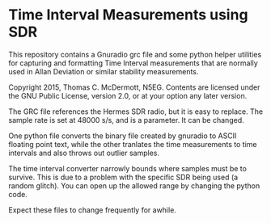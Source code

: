 Time Interval Measurements using SDR
====================================

This repository contains a Gnuradio grc file
and some python helper utilities for capturing
and formatting Time Interval measurements that
are normally used in Allan Deviation or similar
stability measurements.


Copyright 2015, Thomas C. McDermott, N5EG.
Contents are licensed under the GNU Public License,
version 2.0, or at your option any later version.


The GRC file references the Hermes SDR radio,
but it is easy to replace. The sample rate is set
at 48000 s/s, and is a parameter. It can be changed.

One python file converts the binary file created
by gnuradio to ASCII floating point text, while the
other tranlates the time measurements to time
intervals and also throws out outlier samples.

The time interval converter narrowly bounds where
samples must be to survive. This is due to a problem
with the specific SDR being used (a random glitch).
You can open up the allowed range by changing the
python code.

Expect these files to change frequently for awhile.


